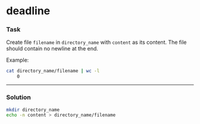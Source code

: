 # deadline

### Task

Create file `filename` in `directory_name` with `content` as its content. The file should contain no newline at the end.

Example:

```sh
cat directory_name/filename | wc -l
    0
```

---

### Solution

```sh
mkdir directory_name
echo -n content > directory_name/filename
```
